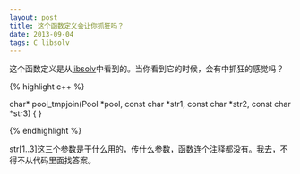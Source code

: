 ```yaml
---
layout: post
title: 这个函数定义会让你抓狂吗？
date: 2013-09-04
tags: C libsolv
---
```


这个函数定义是从[libsolv](https://github.com/openSUSE/libsolv)中看到的。当你看到它的时候，会有中抓狂的感觉吗？

{% highlight c++ %}

char*
pool_tmpjoin(Pool *pool, const char *str1, const char *str2, const char *str3)
{
}

{% endhighlight %}

str[1..3]这三个参数是干什么用的，传什么参数，函数连个注释都没有。我去，不得不从代码里面找答案。